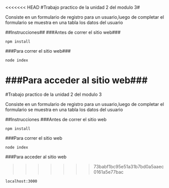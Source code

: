 <<<<<<< HEAD
#Trabajo practico de la unidad 2 del modulo 3#

 Consiste en un formulario de registro para un usuario,luego de completar el formulario se muestra en una tabla los datos del usuario

 ##Instrucciones##
 ###Antes de correr el sitio web###
 ```
 npm install
 ```
 ###Para correr el sitio web###
 ```
 node index
 ```
 ###Para acceder al sitio web###
=======
#Trabajo practico de la unidad 2 del modulo 3

 Consiste en un formulario de registro para un usuario,luego de completar el formulario se muestra en una tabla los datos del usuario

 ##Instrucciones
 ###Antes de correr el sitio web
 ```
 npm install
 ```
 ###Para correr el sitio web
 ```
 node index
 ```
 ###Para acceder al sitio web
>>>>>>> 73babf1bc95e51a31b7bd0a5aaec0161a5e77bac
 ```
 localhost:3000
 ```